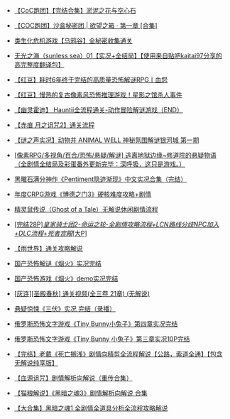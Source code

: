 - [【CoC跑团】【完结合集】淤泥之花与空心石](https://www.bilibili.com/video/BV1v64y1y79w)
- [【COC跑团】沙盒秘密团 | 欲望之箱 · 第一章 [合集]](https://www.bilibili.com/video/BV1xK4y1m77V)
- [类生化危机游戏【乌鸦谷】全秘密收集通关](https://www.bilibili.com/video/BV1hi7LzREJA)
- [无光之海（sunless sea）01【实况+全结局】【使用来自贴吧kaitai97分享的高完整度翻译包】](https://www.bilibili.com/video/BV1ti421d7hp)
- [【红豆】耗时6年终于完结的高质量恐怖解谜RPG丨血怨](https://www.bilibili.com/video/BV1czvbeYEpg)

- [【红豆】慢热的复古像素风恐怖推理游戏！星影之馆杀人事件](https://www.bilibili.com/video/BV1iQz2YwE4q)
- [【幽灵霍迪】 Hauntii全流程通关-动作冒险解谜游戏（END）](https://www.bilibili.com/video/BV1af421R7Md)
- [【赤痕 月之诅咒2】通关流程](https://www.bilibili.com/video/BV1cd4y1M71c)
- [【谜之声实况】动物井 ANIMAL WELL 神秘氛围解谜银河城 第一期](https://www.bilibili.com/video/BV1Gw4m1Q772)
- [[像素RPG/多视角/百合/恐怖/悬疑/解谜] 逃离地狱边缘~修道院的悬疑物语（全剧情全结局及彩蛋番外更新完毕：深呼吸，这只是游戏。）](https://www.bilibili.com/video/BV1UhfBYGEea)
- [黑曜石满分神作《Pentiment隐迹渐现》中文实况合集（完结）](https://www.bilibili.com/video/BV1VX4y1a7vj)
- [年度CRPG游戏《博德之门3》硬核难度攻略+剧情](https://www.bilibili.com/video/BV1Au4y1B7GM)
- [精灵鼠传说（Ghost of a Tale）无解说休闲剧情流程](https://www.bilibili.com/video/BV1YZ4y1T7yL)
- [[完结28P]_皇家骑士团2-命运之轮-全剧情攻略流程+LCN路线分歧NPC加入+DLC流程+死者宫殿_[大P]](https://www.bilibili.com/video/BV17s411x7xK)
- [【雨世界】通关攻略解说](https://www.bilibili.com/video/BV1a54y1u7Yn)
- [国产恐怖解谜《烟火》实况完结](https://www.bilibili.com/video/BV1wv4y1Z7pd)
- [国产恐怖游戏《烟火》demo实况完结](https://www.bilibili.com/video/BV1np4y1i7qq)
- [[灰连][圣殿春秋] 通关视频(全三卷 21章) (无解说)](https://www.bilibili.com/video/BV1fW411m7sE)
- [悬疑惊悚《三伏》实况 完结（录播）](https://www.bilibili.com/video/BV1ru411G72u)
- [俄罗斯恐怖文字游戏《Tiny Bunny小兔子》第四章实况完结](https://www.bilibili.com/video/BV1Vz4y1x7TV)
- [俄罗斯恐怖文字游戏《Tiny Bunny 小兔子》第三章实况10P完结](https://www.bilibili.com/video/BV17a411K79u)
- [【完结】老戴《死亡搁浅》剧情向精剪全流程解说【公路，索道全通】【包含无解说纯享版】](https://www.bilibili.com/video/BV1EE411q7Vp)
- [【血源诅咒】剧情解析向解说（重传合集）](https://www.bilibili.com/video/BV1gs411s7K3)
- [【猫粮解说】《黑暗之魂3》剧情解析向解说 合集](https://www.bilibili.com/video/BV1ax411U7Qx)
- [【大合集】黑暗之魂1 全剧情全道具分析全流程攻略解说](https://www.bilibili.com/video/BV13s411x7jQ)